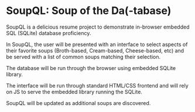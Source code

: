 # SoupQL: Soup of the Da(-tabase)

SoupQL is a delicious resume project to demonstrate in-browser embedded SQL (SQLite) database proficiency. 

In SoupQL, the user will be presented with an interface to select aspects of their favorite soups (Broth-based, Cream-based, Cheese-based, etc) and be served with a list of common soups matching their selection. 

The database will be run through the browser using embedded SQLite library. 

The interface will be run through standard HTML/CSS frontend and will rely on JS to serve the embedded library running the SQLite. 

SoupQL will be updated as additional soups are discovered. 
